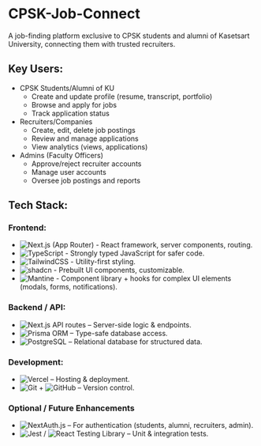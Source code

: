 # CPSK-Job-Connect
A job-finding platform exclusive to CPSK students and alumni of Kasetsart University, connecting them with trusted recruiters.

## Key Users:
- CPSK Students/Alumni of KU
  - Create and update profile (resume, transcript, portfolio)
  - Browse and apply for jobs
  - Track application status
- Recruiters/Companies
  - Create, edit, delete job postings
  - Review and manage applications
  - View analytics (views, applications)
- Admins (Faculty Officers)
  - Approve/reject recruiter accounts
  - Manage user accounts
  - Oversee job postings and reports

## Tech Stack:
### Frontend:
- ![Next.js](https://img.shields.io/badge/Next.js-black?logo=next.js&logoColor=white) (App Router) - React framework, server components, routing.
- ![TypeScript](https://img.shields.io/badge/TypeScript-blue?logo=typescript&logoColor=white) - Strongly typed JavaScript for safer code.
- ![TailwindCSS](https://img.shields.io/badge/TailwindCSS-skyblue?logo=tailwindcss&logoColor=white) - Utility-first styling.
- ![shadcn](https://img.shields.io/badge/shadcn-7f1d1d?logo=tailwindcss&logoColor=white) - Prebuilt UI components, customizable.
- ![Mantine](https://img.shields.io/badge/Mantine-15c39a?logo=mantine&logoColor=white) - Component library + hooks for complex UI elements (modals, forms, notifications).

### Backend / API:
- ![Next.js](https://img.shields.io/badge/Next.js-black?logo=next.js&logoColor=white) API routes – Server-side logic & endpoints.
- ![Prisma](https://img.shields.io/badge/Prisma-0c344b?logo=prisma&logoColor=white) ORM – Type-safe database access.
- ![PostgreSQL](https://img.shields.io/badge/PostgreSQL-316192?logo=postgresql&logoColor=white) – Relational database for structured data.

### Development:
- ![Vercel](https://img.shields.io/badge/Vercel-black?logo=vercel&logoColor=white) – Hosting & deployment.
- ![Git](https://img.shields.io/badge/Git-F05032?logo=git&logoColor=white) + ![GitHub](https://img.shields.io/badge/GitHub-181717?logo=github&logoColor=white) – Version control.

### Optional / Future Enhancements
- ![NextAuth.js](https://img.shields.io/badge/NextAuth.js-111111?logo=next.js&logoColor=white) – For authentication (students, alumni, recruiters, admin).
- ![Jest](https://img.shields.io/badge/Jest-C21325?logo=jest&logoColor=white) / ![React Testing Library](https://img.shields.io/badge/React%20Testing%20Library-20232A?logo=react&logoColor=white) – Unit & integration tests.
